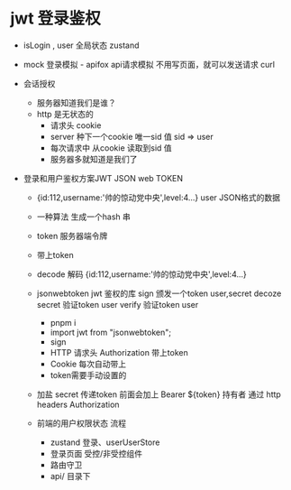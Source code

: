 # jwt 登录鉴权
- isLogin , user 全局状态 zustand
- mock 登录模拟 
         - apifox api请求模拟 
         不用写页面，就可以发送请求 
         curl

- 会话授权
     - 服务器知道我们是谁？
     - http 是无状态的  
         - 请求头 cookie
         - server 种下一个cookie 唯一sid 值 sid => user 
         - 每次请求中 从cookie 读取到sid 值
         - 服务器多就知道是我们了 

 - 登录和用户鉴权方案JWT JSON web TOKEN
     - {id:112,username:'帅的惊动党中央',level:4...}  user JSON格式的数据
     - 一种算法 生成一个hash 串 
     - token 服务器端令牌 
     - 带上token 
     - decode 解码 
        {id:112,username:'帅的惊动党中央',level:4...}
    - jsonwebtoken
         jwt 鉴权的库
         sign 颁发一个token user,secret
         decoze secret 验证token user
         verify 验证token user
         - pnpm i
         - import jwt from "jsonwebtoken";
         - sign
         - HTTP 请求头 Authorization 带上token
         - Cookie 每次自动带上 
         - token需要手动设置的 

    - 加盐
        secret 
        传递token 前面会加上 Bearer ${token} 持有者
        通过 http headers Authorization 

    -  前端的用户权限状态 流程
         - zustand 
             登录、userUserStore
         - 登录页面
             受控/非受控组件 
         - 路由守卫 
         - api/ 目录下   
